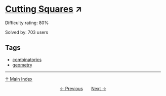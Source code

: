 # [Cutting Squares](https://projecteuler.net/problem=270) ↗️

Difficulty rating: 80%

Solved by: 703 users
## Tags

- [combinatorics](../tags/combinatorics.md)
- [geometry](../tags/geometry.md)



---

[↑ Main Index](../README.md)


<div align=center><a href='269.md'>← Previous</a> &nbsp;&nbsp; &nbsp;&nbsp;  <a href='271.md'>Next →</a></div>
